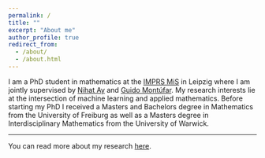 ```yaml
---
permalink: /
title: ""
excerpt: "About me"
author_profile: true
redirect_from: 
  - /about/
  - /about.html
---
```


I am a PhD student in mathematics at the [IMPRS MiS](https://www.imprs-mis.mpg.de/) in Leipzig where I am jointly supervised by [Nihat Ay](https://www.mis.mpg.de/ay/homepages/nay/) and [Guido Mont&uacute;far](https://www.math.ucla.edu/~montufar/). My research interests lie at the intersection of machine learning and applied mathematics. Before starting my PhD I received a Masters and Bachelors degree in Mathematics from the University of Freiburg as well as a Masters degree in Interdisciplinary Mathematics from the  University of Warwick. 

---
You can read more about my research [here](https://muellerjohannes.github.io/research/).
